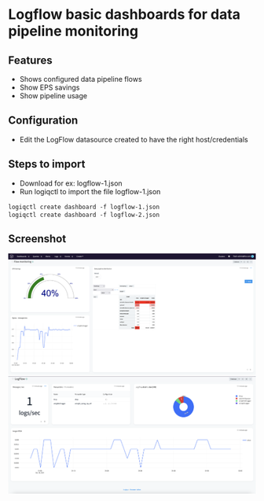 # Logflow basic dashboards for data pipeline monitoring

## Features
* Shows configured data pipeline flows
* Show EPS savings
* Show pipeline usage

## Configuration

* Edit the LogFlow datasource created to have the right host/credentials

## Steps to import

* Download for ex: logflow-1.json
* Run logiqctl to import the file logflow-1.json

```
logiqctl create dashboard -f logflow-1.json
logiqctl create dashboard -f logflow-2.json

```

## Screenshot

![image info](./logflow-1.png)
![image info](./logflow-2.png)
